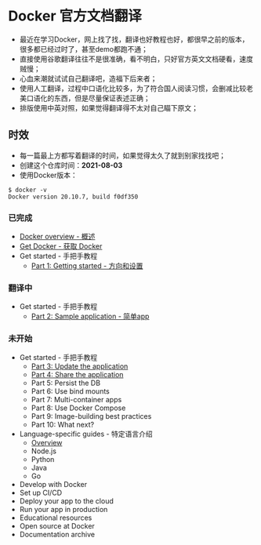 # Docker 官方文档翻译

* 最近在学习Docker，网上找了找，翻译也好教程也好，都很早之前的版本，很多都已经过时了，甚至demo都跑不通；
* 直接使用谷歌翻译往往不是很准确，看不明白，只好官方英文文档硬看，速度贼慢；
* 心血来潮就试试自己翻译吧，造福下后来者；
* 使用人工翻译，过程中口语化比较多，为了符合国人阅读习惯，会删减比较老美口语化的东西，但是尽量保证表述正确；
* 排版使用中英对照，如果觉得翻译得不太对自己瞄下原文；

## 时效
* 每一篇最上方都写着翻译的时间，如果觉得太久了就到别家找找吧；
* 创建这个仓库时间：**2021-08-03**
* 使用Docker版本：
```shell
$ docker -v
Docker version 20.10.7, build f0df350
```

### 已完成

* [Docker overview - 概述](/1.Docker%20overview.md)
* [Get Docker - 获取 Docker](/2.Get%20Docker.md)
* Get started - 手把手教程
  * [Part 1: Getting started - 方向和设置](/3.1.Part%201%20%20Getting%20started.md)

### 翻译中

* Get started - 手把手教程
  * [Part 2: Sample application - 简单app](/3.2.Part%202%20%20Sample%20application.md)

### 未开始


* Get started - 手把手教程
  * [Part 3: Update the application](/3.3.Part%203%20%20Update%20the%20application.md)
  * [Part 4: Share the application](/3.4.Part%204%20%20Share%20the%20application.md)
  * Part 5: Persist the DB
  * Part 6: Use bind mounts
  * Part 7: Multi-container apps
  * Part 8: Use Docker Compose
  * Part 9: Image-building best practices
  * Part 10: What next?
* Language-specific guides - 特定语言介绍
  * [Overview]((/4.1.Language-specific%20guides.md))
  * Node.js
  * Python
  * Java
  * Go
* Develop with Docker
* Set up CI/CD
* Deploy your app to the cloud
* Run your app in production
* Educational resources
* Open source at Docker
* Documentation archive
